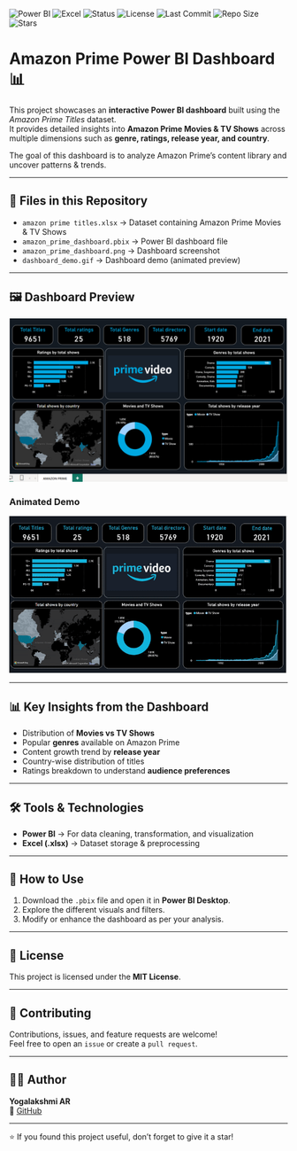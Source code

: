 ![Power BI](https://img.shields.io/badge/Tool-PowerBI-yellow)
![Excel](https://img.shields.io/badge/Data-Excel-green)
![Status](https://img.shields.io/badge/Project-Completed-brightgreen)
![License](https://img.shields.io/badge/License-MIT-blue)
![Last Commit](https://img.shields.io/github/last-commit/YOGA-AR/amazon-prime-powerbi-dashboard)
![Repo Size](https://img.shields.io/github/repo-size/YOGA-AR/amazon-prime-powerbi-dashboard)
![Stars](https://img.shields.io/github/stars/YOGA-AR/amazon-prime-powerbi-dashboard?style=social)


# Amazon Prime Power BI Dashboard 📊

This project showcases an **interactive Power BI dashboard** built using the *Amazon Prime Titles* dataset.  
It provides detailed insights into **Amazon Prime Movies & TV Shows** across multiple dimensions such as **genre, ratings, release year, and country**.  

The goal of this dashboard is to analyze Amazon Prime’s content library and uncover patterns & trends.

---

## 📂 Files in this Repository
- `amazon prime titles.xlsx` → Dataset containing Amazon Prime Movies & TV Shows  
- `amazon_prime_dashboard.pbix` → Power BI dashboard file  
- `amazon_prime_dashboard.png` → Dashboard screenshot  
- `dashboard_demo.gif` → Dashboard demo (animated preview)  

---

## 🖼 Dashboard Preview
![Amazon Prime Dashboard](amazon_prime_dashboard.png)

### Animated Demo  
![Dashboard Demo](dashboard_demo.gif) 

---

## 📊 Key Insights from the Dashboard
- Distribution of **Movies vs TV Shows**  
- Popular **genres** available on Amazon Prime  
- Content growth trend by **release year**  
- Country-wise distribution of titles  
- Ratings breakdown to understand **audience preferences**  

---

## 🛠 Tools & Technologies
- **Power BI** → For data cleaning, transformation, and visualization  
- **Excel (.xlsx)** → Dataset storage & preprocessing  

---

## 🚀 How to Use
1. Download the `.pbix` file and open it in **Power BI Desktop**.  
2. Explore the different visuals and filters.  
3. Modify or enhance the dashboard as per your analysis.  

---

## 📜 License
This project is licensed under the **MIT License**.  

---

## 🤝 Contributing  
Contributions, issues, and feature requests are welcome!  
Feel free to open an `issue` or create a `pull request`.  

---

## 👩‍💻 Author  
**Yogalakshmi AR**  
🔗 [GitHub](https://github.com/YOGA-AR)  

---

⭐ If you found this project useful, don’t forget to give it a star!  
